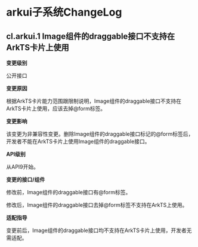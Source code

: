 # arkui子系统ChangeLog

## cl.arkui.1 Image组件的draggable接口不支持在ArkTS卡片上使用

**变更级别**

公开接口

**变更原因**

根据ArkTS卡片能力范围跟限制说明，Image组件的draggable接口不支持在ArkTS卡片上使用，应该去掉@form标签。

**变更影响**

该变更为非兼容性变更。删除Image组件的draggable接口标记的@form标签后，开发者不能在ArkTS卡片上使用Image组件的draggable接口。

**API级别**

从API9开始。

**变更的接口/组件**

修改前，Image组件的draggable接口有@form标签。

修改后，Image组件的draggable接口去掉@form标签不支持在ArkTS上使用。

**适配指导**

变更前后，Image组件的draggable接口均不支持在ArkTS卡片上使用，开发者无需适配。